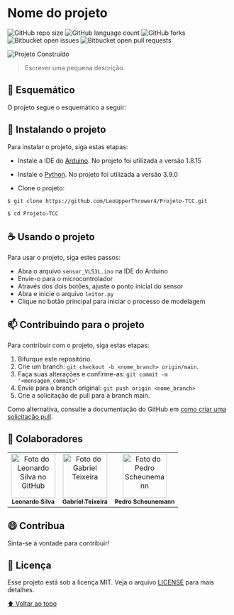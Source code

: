 # Nome do projeto

<!---Esses são exemplos. Veja https://shields.io para outras pessoas ou para personalizar este conjunto de escudos. Você pode querer incluir dependências, status do projeto e informações de licença aqui--->

![GitHub repo size](https://img.shields.io/github/repo-size/LeoUpperThrower4/Projeto-TCC?style=for-the-badge)
![GitHub language count](https://img.shields.io/github/languages/count/LeoUpperThrower4/Projeto-TCC?style=for-the-badge)
![GitHub forks](https://img.shields.io/github/forks/LeoUpperThrower4/Projeto-TCC?style=for-the-badge)
![Bitbucket open issues](https://img.shields.io/bitbucket/issues/LeoUpperThrower4/Projeto-TCC?style=for-the-badge)
![Bitbucket open pull requests](https://img.shields.io/bitbucket/pr-raw/LeoUpperThrower4/Projeto-TCC?style=for-the-badge)

<img src="assets/imgs/cover.png" alt="Projeto Construído">

> Escrever uma pequena descrição.

## 🔖 Esquemático

O projeto segue o esquemático a seguir:

## 🚀 Instalando o projeto

Para instalar o projeto, siga estas etapas:

- Instale a IDE do [Arduino](https://www.arduino.cc/en/software#:~:text=GETTING%20STARTED-,Downloads,-Arduino%20IDE%201.8.15). No projeto foi utilizada a versão 1.8.15

- Instale o [Python](https://www.python.org/downloads/). No projeto foi utilizada a versão 3.9.0

- Clone o projeto:

```bash
$ git clone https://github.com/LeoUpperThrower4/Projeto-TCC.git

$ cd Projeto-TCC
```

## ☕ Usando o projeto

Para usar o projeto, siga estes passos:

- Abra o arquivo ```sensor_VL53L.ino``` na IDE do Arduino
- Envie-o para o microcontrolador
- Através dos dois botões, ajuste o ponto inicial do sensor
- Abra e inicie o arquivo ```leitor.py```
- Clique no botão principal para iniciar o processo de modelagem

## 📫 Contribuindo para o projeto

<!---Se o seu README for longo ou se você tiver algum processo ou etapas específicas que deseja que os contribuidores sigam, considere a criação de um arquivo CONTRIBUTING.md separado--->

Para contribuir com o projeto, siga estas etapas:

1. Bifurque este repositório.
2. Crie um branch: `git checkout -b <nome_branch> origin/main`.
3. Faça suas alterações e confirme-as: `git commit -m '<mensagem_commit>'`
4. Envie para o branch original: `git push origin <nome_branch>`
5. Crie a solicitação de pull para a branch main.

Como alternativa, consulte a documentação do GitHub em [como criar uma solicitação pull](https://help.github.com/en/github/collaborating-with-issues-and-pull-requests/creating-a-pull-request).

## 🤝 Colaboradores

<table>
  <tr>
    <td align="center">
      <a href="https://github.com/LeoUpperThrower4">
        <img src="https://avatars.githubusercontent.com/u/29781030?v=4" width="100px;" alt="Foto do Leonardo Silva no GitHub"/><br>
        <sub>
          <b>Leonardo Silva</b>
        </sub>
      </a>
    </td>
    <td align="center">
      <a href="#">
        <img src="assets/imgs/gabriel_teixeira.png" width="100px;" alt="Foto do Gabriel Teixeira"/><br>
        <sub>
          <b>Gabriel Teixeira</b>
        </sub>
      </a>
    </td>
    <td align="center">
      <a href="https://github.com/PedroScheunemann">
        <img src="https://avatars.githubusercontent.com/u/88161489?v=4" width="100px;" alt="Foto do Pedro Scheunemann"/><br>
        <sub>
          <b>Pedro Scheunemann</b>
        </sub>
      </a>
    </td>
  </tr>
</table>

## 😄 Contribua<br>

Sinta-se à vontade para contribuir!

## 📝 Licença

Esse projeto está sob a licença MIT. Veja o arquivo [LICENSE](LICENSE.md) para mais detalhes.

[⬆ Voltar ao topo](#nome-do-projeto)<br>
